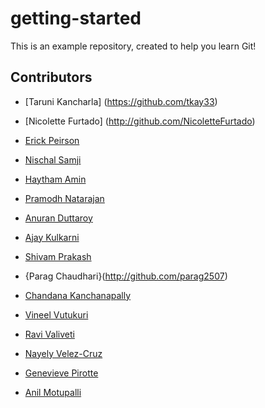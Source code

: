 # getting-started

This is an example repository, created to help you learn Git!

## Contributors

* [Taruni Kancharla] (https://github.com/tkay33)

* [Nicolette Furtado] (http://github.com/NicoletteFurtado)

* [Erick Peirson](http://github.com/erickpeirson)

* [Nischal Samji](http://github.com/nischalsamji)

* [Haytham Amin](http://github.com/haythamamin)

* [Pramodh Natarajan](http://github.com/pramodhn)

* [Anuran Duttaroy](http://github.com/anuranduttaroy)

* [Ajay Kulkarni](http://github.com/nakapika)

* [Shivam Prakash](https://github.com/shivamprakash) 

* {Parag Chaudhari}(http://github.com/parag2507)

* [Chandana Kanchanapally](https://github.com/HariChandanaKanchanapally) 

* [Vineel Vutukuri](https://github.com/vinny366) 

* [Ravi Valiveti](https://github.com/ravikanth720)

* [Nayely Velez-Cruz](https://github.com/nvelezcruz)

* [Genevieve Pirotte](https://github.com/genevieve-pirotte) 

* [Anil Motupalli](https://github.com/amotupal)
